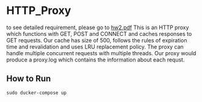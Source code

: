 # HTTP_Proxy
to see detailed requirement, please go to [hw2.pdf](https://github.com/ys270/HTTP_Proxy/blob/master/hw2.pdf)
This is an HTTP proxy which functions with GET, POST and CONNECT and caches responses to GET requests. Our cache has size of 500, follows the rules of expiration time and revalidation and uses LRU replacement policy. The proxy can handle multiple concurrent requests with multiple threads. Our proxy would produce a proxy.log which contains the information about each requst.
## How to Run
```
sudo ducker-compose up
```
